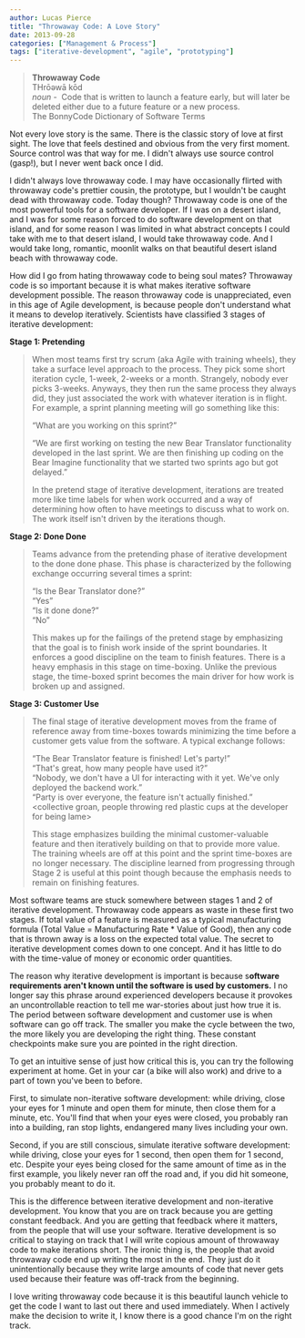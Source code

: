 ```yaml
---
author: Lucas Pierce
title: "Throwaway Code: A Love Story"
date: 2013-09-28
categories: ["Management & Process"]
tags: ["iterative-development", "agile", "prototyping"]
---
```


> **Throwaway Code**  
> THrōəwā kōd  
> *noun* -  Code that is written to launch a feature early, but will later be deleted either due to a future feature or a new process.   
> The BonnyCode Dictionary of Software Terms

Not every love story is the same. There is the classic story of love at first sight. The love that feels destined and obvious from the very first moment. Source control was that way for me. I didn't always use source control (gasp!), but I never went back once I did.

I didn't always love throwaway code. I may have occasionally flirted with throwaway code's prettier cousin, the prototype, but I wouldn't be caught dead with throwaway code. Today though? Throwaway code is one of the most powerful tools for a software developer. If I was on a desert island, and I was for some reason forced to do software development on that island, and for some reason I was limited in what abstract concepts I could take with me to that desert island, I would take throwaway code. And I would take long, romantic, moonlit walks on that beautiful desert island beach with throwaway code.

How did I go from hating throwaway code to being soul mates? Throwaway code is so important because it is what makes iterative software development possible. The reason throwaway code is unappreciated, even in this age of Agile development, is because people don't understand what it means to develop iteratively. Scientists have classified 3 stages of iterative development:

**Stage 1: Pretending**

> When most teams first try scrum (aka Agile with training wheels), they take a surface level approach to the process. They pick some short iteration cycle, 1-week, 2-weeks or a month. Strangely, nobody ever picks 3-weeks. Anyways, they then run the same process they always did, they just associated the work with whatever iteration is in flight. For example, a sprint planning meeting will go something like this:
>
> “What are you working on this sprint?”
>
> “We are first working on testing the new Bear Translator functionality developed in the last sprint. We are then finishing up coding on the Bear Imagine functionality that we started two sprints ago but got delayed.”
>
> In the pretend stage of iterative development, iterations are treated more like time labels for when work occurred and a way of determining how often to have meetings to discuss what to work on. The work itself isn't driven by the iterations though.

**Stage 2: Done Done**

> Teams advance from the pretending phase of iterative development to the done done phase. This phase is characterized by the following exchange occurring several times a sprint:
>
> “Is the Bear Translator done?”  
> “Yes”  
> “Is it done done?”  
> “No”
>
> This makes up for the failings of the pretend stage by emphasizing that the goal is to finish work inside of the sprint boundaries. It enforces a good discipline on the team to finish features. There is a heavy emphasis in this stage on time-boxing. Unlike the previous stage, the time-boxed sprint becomes the main driver for how work is broken up and assigned.

**Stage 3: Customer Use**

> The final stage of iterative development moves from the frame of reference away from time-boxes towards minimizing the time before a customer gets value from the software. A typical exchange follows:
>
> “The Bear Translator feature is finished! Let's party!”  
> “That's great, how many people have used it?”  
> “Nobody, we don't have a UI for interacting with it yet. We've only deployed the backend work.”  
> “Party is over everyone, the feature isn't actually finished.”  
> <collective groan, people throwing red plastic cups at the developer for being lame>
>
> This stage emphasizes building the minimal customer-valuable feature and then iteratively building on that to provide more value. The training wheels are off at this point and the sprint time-boxes are no longer necessary. The discipline learned from progressing through Stage 2 is useful at this point though because the emphasis needs to remain on finishing features.

Most software teams are stuck somewhere between stages 1 and 2 of iterative development. Throwaway code appears as waste in these first two stages. If total value of a feature is measured as a typical manufacturing formula (Total Value = Manufacturing Rate \* Value of Good), then any code that is thrown away is a loss on the expected total value. The secret to iterative development comes down to one concept. And it has little to do with the time-value of money or economic order quantities.

The reason why iterative development is important is because s**oftware requirements aren't known until the software is used by customers.** I no longer say this phrase around experienced developers because it provokes an uncontrollable reaction to tell me war-stories about just how true it is. The period between software development and customer use is when software can go off track. The smaller you make the cycle between the two, the more likely you are developing the right thing. These constant checkpoints make sure you are pointed in the right direction.

To get an intuitive sense of just how critical this is, you can try the following experiment at home. Get in your car (a bike will also work) and drive to a part of town you've been to before.

First, to simulate non-iterative software development: while driving, close your eyes for 1 minute and open them for minute, then close them for a minute, etc. You'll find that when your eyes were closed, you probably ran into a building, ran stop lights, endangered many lives including your own.

Second, if you are still conscious, simulate iterative software development: while driving, close your eyes for 1 second, then open them for 1 second, etc. Despite your eyes being closed for the same amount of time as in the first example, you likely never ran off the road and, if you did hit someone, you probably meant to do it.

This is the difference between iterative development and non-iterative development. You know that you are on track because you are getting constant feedback. And you are getting that feedback where it matters, from the people that will use your software. Iterative development is so critical to staying on track that I will write copious amount of throwaway code to make iterations short. The ironic thing is, the people that avoid throwaway code end up writing the most in the end. They just do it unintentionally because they write large amounts of code that never gets used because their feature was off-track from the beginning.

I love writing throwaway code because it is this beautiful launch vehicle to get the code I want to last out there and used immediately. When I actively make the decision to write it, I know there is a good chance I'm on the right track.